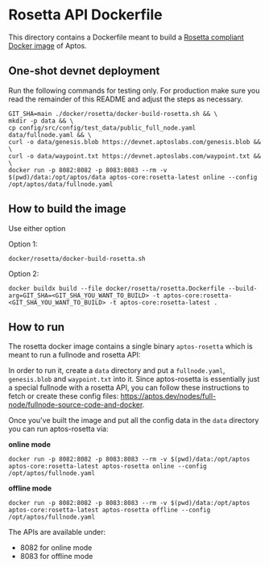 # Rosetta API Dockerfile

This directory contains a Dockerfile meant to build a [Rosetta compliant Docker image](https://www.rosetta-api.org/docs/node_deployment.html) of Aptos.

## One-shot devnet deployment

Run the following commands for testing only. For production make sure you read the remainder of this README and adjust the steps as necessary.

```
GIT_SHA=main ./docker/rosetta/docker-build-rosetta.sh && \
mkdir -p data && \
cp config/src/config/test_data/public_full_node.yaml data/fullnode.yaml && \
curl -o data/genesis.blob https://devnet.aptoslabs.com/genesis.blob && \
curl -o data/waypoint.txt https://devnet.aptoslabs.com/waypoint.txt && \
docker run -p 8082:8082 -p 8083:8083 --rm -v $(pwd)/data:/opt/aptos/data aptos-core:rosetta-latest online --config /opt/aptos/data/fullnode.yaml
```

## How to build the image

Use either option

Option 1:

```
docker/rosetta/docker-build-rosetta.sh
```

Option 2:

```
docker buildx build --file docker/rosetta/rosetta.Dockerfile --build-arg=GIT_SHA=<GIT_SHA_YOU_WANT_TO_BUILD> -t aptos-core:rosetta-<GIT_SHA_YOU_WANT_TO_BUILD> -t aptos-core:rosetta-latest .
```

## How to run

The rosetta docker image contains a single binary `aptos-rosetta` which is meant to run a fullnode and rosetta API:

In order to run it, create a `data` directory and put a `fullnode.yaml`, `genesis.blob` and `waypoint.txt` into it.
Since aptos-rosetta is essentially just a special fullnode with a rosetta API, you can follow these instructions to fetch or create these config files: https://aptos.dev/nodes/full-node/fullnode-source-code-and-docker.

Once you've built the image and put all the config data in the `data` directory you can run aptos-rosetta via:

**online mode**

```
docker run -p 8082:8082 -p 8083:8083 --rm -v $(pwd)/data:/opt/aptos aptos-core:rosetta-latest aptos-rosetta online --config /opt/aptos/fullnode.yaml
```

**offline mode**

```
docker run -p 8082:8082 -p 8083:8083 --rm -v $(pwd)/data:/opt/aptos aptos-core:rosetta-latest aptos-rosetta offline --config /opt/aptos/fullnode.yaml
```

The APIs are available under:

- 8082 for online mode
- 8083 for offline mode

